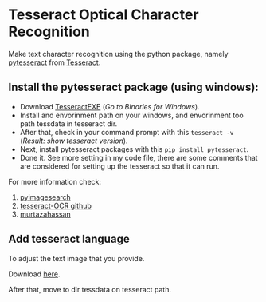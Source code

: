 # Tesseract Optical Character Recognition
Make text character recognition using the python package, namely [pytesseract](https://pypi.org/project/pytesseract/) from [Tesseract](https://tesseract-ocr.github.io/).

## Install the pytesseract package (using windows):
- Download [TesseractEXE](https://tesseract-ocr.github.io/tessdoc/Downloads) (<i>Go to Binaries for Windows</i>).
- Install and envorinment path on your windows, and envorinment too path tessdata in tesseract dir.
- After that, check in your command prompt with this ```tesseract -v``` (<i>Result: show tesseract version</i>).
- Next, install pytesseract packages with this ```pip install pytesseract```.
- Done it. See more setting in my code file, there are some comments that are considered for setting up the tesseract so that it can run.


For more information check:
1. [pyimagesearch](https://www.pyimagesearch.com/2017/07/03/installing-tesseract-for-ocr/)
1. [tesseract-OCR github](https://github.com/tesseract-ocr/tessdata)
1. [murtazahassan](https://www.murtazahassan.com/text-detection-opencv/)

## Add tesseract language
To adjust the text image that you provide.

Download [here](https://github.com/tesseract-ocr/tessdata).

After that, move to dir tessdata on tesseract path.
